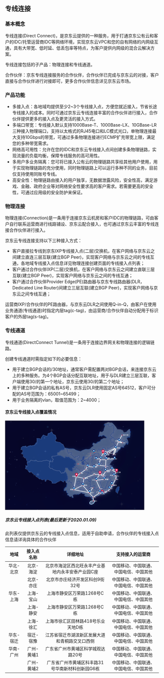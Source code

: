 ## 专线连接

### 基本概念

专线连接(Direct Connect)，是京东云提供的一种服务，用于打通京东公有云和客户的IDC/托管运营商IDC等网络环境，实现京东云VPC和您的自有网络的内网级互通，具有大带宽、低时延、低丢包率等特点，为客户提供内网级的混合云解决方案。

专线连接包括的子产品：物理连接和专线通道。

合作伙伴：京东专线连接服务的合作伙伴，合作伙伴已完成与京东云的对接，客户直接与合作伙伴进行对接即可，更多合作伙伴信息详见京东云市场。

### 产品功能

- 多接入点：各地域均提供至少2~3个专线接入点，方便您就近接入，节省长途专线接入的成本。同时可通过京东云专线连接丰富的合作伙伴进行接入，合作伙伴提供更多的接入点及更灵活的接入方式。
- 多端口带宽：专线接入默认支持1000Base-T、1000Base-LX、10GBase-LR三种接入物理端口，支持以太格式的RJ45电口和LC模式光口，单物理连接最大支持10Gbps的带宽，可通过多条物理连接进行ECMP扩充带宽上限，满足您的多种带宽需求。
- 网络高可用性：允许在您的IDC和京东云专线接入点间创建多条物理链路，实现流量的负载均衡，保障专线服务的高可用性。
- 多用户多业务隔离：您可将已接入公有云的物理链路共享给其他用户使用，用于实现物理链路的充分使用，同时物理链路上可以运行多种不同的业务，目前仅支持使用同账号专线。
- 高安全性：物理链路由接入的用户独享，无数据泄露风险，安全性高，满足游戏、金融、政府企业等对网络安全性要求高的客户需求。若需要更高的安全性，可通过应用级的安全防护来保证。



### 物理连接

物理连接(Connection)是一条用于连接京东云机房和客户IDC的物理链路，可由客户自行联系运营商进行线路铺设、京东云配合接入，也可通过京东云丰富的专线连接合作伙伴进行接入。

京东云专线连接支持以下三种接入方式：

- 客户直接拉专线到京东IXP专线接入点(二层)交换机，在客户网络与京东云之间建立直连三层互联(建立BGP Peer)，实现客户网络与京东云之间的专线互通，各地域专线接入点信息详见物理连接创建页面的专线接入点列表；
- 客户通过合作伙伴IXP(二层)交换机，在客户网络与京东云之间建立直联三层互联(建立BGP Peer)，实现客户网络与京东云之间的专线互通；
- 客户通过合作伙伴Provider Edge(PE)路由器与京东专线路由器(DLR，Dedicated Line Router)间建立三层互联(建立BGP Peer)，实现客户网络与京东云之间专线互通；

运营商IXP/合作伙伴的PE路由器，与京东云DLR之间使用Q-in-Q，由客户在使用业务通道(专线通道)时指定内层tag(c-tag)，由运营商/合作伙伴自动分配用于标识客户的外层tag(s-tag)。



### 专线通道

专线通道(DirectConnect Tunnel)是一条用于连接边界网关和物理连接的逻辑链路。

创建专线通道时需指定如下的必要信息：

- 用于建立BGP会话的/30地址，通常客户需配置两对BGP会话，来连接京东云上的多种服务。为4个BGP会话分配互联地址，用于与DLR建立三层互联，客户端使用30/的第一个地址，京东云使用30/的第二个地址；
- 用于建立BGP会话的私有AS号，京东云DLR使用固定AS号64512，客户可分配的AS号范围为：65001~65499；
- 用于业务隔离的vlan，取值范围为：2~4000；



#### 京东云专线接入点覆盖情况

![](../../../../../image/Networking/Direct-Connect-Service/Feature/IXP-Location.png)


##### 京东云专线接入点列表(最后更新于2020.01.09)
此列表仅提供京东云的专线接入点信息，适用于自助申请，合作伙伴的专线接入点信息请详询具体的合作伙伴

| 地域 | 接入点名称 | 详细地址 | 支持接入的运营商 |
|:---:|:---:|:---:|:---:|
| 华北-北京 | 北京-海淀 | 北京市海淀区西北旺永丰产业基地内永丰安泰产业园C座 | 中国移动、中国联通、中国电信、中国其他 |
|  | 北京-亦庄 | 北京市亦庄经济开发区科创9街32号 | 中国移动、中国联通、中国电信、中国其他 |
| 华东-上海 | 上海-宝山 | 上海市静安区万荣路1268号C栋 | 中国移动、中国联通、中国电信、中国其他 |
|  | 上海-静安 | 上海市静安区万荣路1268号C栋 | 中国移动、中国联通、中国电信、中国其他 |
|  | 上海-徐汇 | 上海市徐汇区田林路418号乐业天地D栋 | 中国移动、中国联通、中国电信、中国其他 |
| 华东-宿迁 | 宿迁-宿豫 | 江苏省宿迁市湖滨新区发展大道和青桐路交叉口西侧 | 中国移动、中国联通、中国电信、中国其他 |
| 华南-广州 | 广州-黄埔1 | 广东省广州市黄埔区科学城观达路20号 | 中国移动、中国联通、中国电信、中国其他 |
|  | 广州-黄埔2 | 广东省广州市黄埔区科丰路31号华南新材料创新园G6栋 | 中国移动、中国联通、中国电信、中国其他 |

